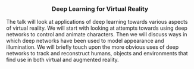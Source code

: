 <h3><p align="center"> Deep Learning for Virtual Reality</p></h3>	
The talk will look at applications of deep learning towards various aspects of virtual reality. We will start with looking at attempts towards using deep networks to control and animate characters. Then we will discuss ways in which deep networks have been used to model appearance and illumination. We will briefly touch upon the more obvious uses of deep networks to track and reconstruct humans, objects and environments that find use in both virtual and augmented reality.
